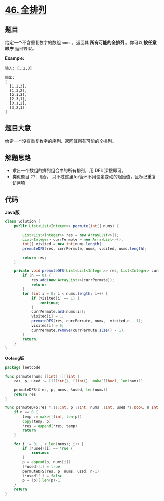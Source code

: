 # [46. 全排列](https://leetcode-cn.com/problems/permutations/)


## 题目

给定一个不含重复数字的数组 `nums` ，返回其 **所有可能的全排列** 。你可以 **按任意顺序** 返回答案。

**Example:**

```
输入: [1,2,3]

输出:
[
  [1,2,3],
  [1,3,2],
  [2,1,3],
  [2,3,1],
  [3,1,2],
  [3,2,1]
]
```

## 题目大意

给定一个没有重复数字的序列，返回其所有可能的全排列。


## 解题思路

- 求出一个数组的排列组合中的所有排列，用 DFS 深搜即可。
- 类似题目 `77. 组合`， 只不过这里for循环不用设定变动的起始值，且标记重复访问项


## 代码

**Java版**

```java
class Solution {
    public List<List<Integer>> permute(int[] nums) {

        List<List<Integer>> res = new ArrayList<>();
        List<Integer> currPermute = new ArrayList<>();
        int[] visited = new int[nums.length];
        premuteDFS(res, currPermute, nums, visited, nums.length);

        return res;
    }

    private void premuteDFS(List<List<Integer>> res, List<Integer> currPermute, int[] nums, int[] visited, int n) {
        if (n == 0) {
            res.add(new ArrayList<>(currPermute));
            return;
        }
        for (int i = 0; i < nums.length; i++) {
            if (visited[i] == 1) {
                continue;
            }
            currPermute.add(nums[i]);
            visited[i] = 1;
            premuteDFS(res, currPermute, nums,  visited,n - 1);
            visited[i] = 0;
            currPermute.remove(currPermute.size() - 1);
        }
        return;
    }
}
```

**Golang版**

```go
package leetcode

func permute(nums []int) [][]int {
	res, p, used := [][]int{}, []int{}, make([]bool, len(nums))

	permuteDFS(&res, p, nums, &used, len(nums))
	return res
}

func permuteDFS(res *[][]int, p []int, nums []int, used *[]bool, n int) {
	if n == 0 {
		temp := make([]int, len(p))
		copy(temp, p)
		*res = append(*res, temp)
		return
	}

	for i := 0; i < len(nums); i++ {
		if (*used)[i] == true {
			continue
		}
		p = append(p, nums[i])
		(*used)[i] = true
		permuteDFS(res, p, nums, used, n-1)
		(*used)[i] = false
		p = (p)[:len(p)-1]
	}
	return
}
```
